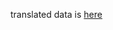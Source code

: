 translated data is [here](https://github.com/Mehrdadghassabi/Gaokerena/blob/main/Dataset/KQA/questions_w_answers%D9%80fa.jsonl)
